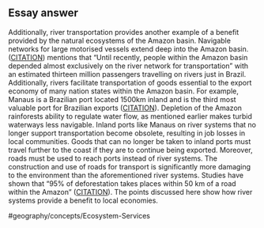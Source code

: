 ## Essay answer
Additionally, river transportation provides another example of a benefit provided by the natural ecosystems of the Amazon basin. Navigable networks for large motorised vessels extend deep into the Amazon basin. ([CITATION](highlights://Amazon%20Life#page=110)) mentions that “Until recently, people within the Amazon basin depended almost exclusively on the river network for transportation” with an estimated thirteen million passengers travelling on rivers just in Brazil. Additionally, rivers facilitate transportation of goods essential to the export economy of many nation states within the Amazon basin. For example, Manaus is a Brazilian port located 1500km inland and is the third most valuable port for Brazilian exports  ([CITATION](highlights://Amazon%20Life#page=110)). Depletion of the Amazon rainforests ability to regulate water flow, as mentioned earlier makes turbid waterways less navigable. Inland ports like Manaus on river systems that no longer support transportation become obsolete, resulting in job losses in local communities. Goods that can no longer be taken to inland ports must travel further to the coast if they are to continue being exported. Moreover, roads must be used to reach ports instead of river systems. The construction and use of roads for transport is significantly more damaging to the environment than the aforementioned river systems. Studies have shown that “95% of deforestation takes places within 50 km of a road within the Amazon” ([CITATION](highlights://Amazon%20Life#page=134)). The points discussed here show how river systems provide a benefit to local economies. 

#geography/concepts/Ecosystem-Services 